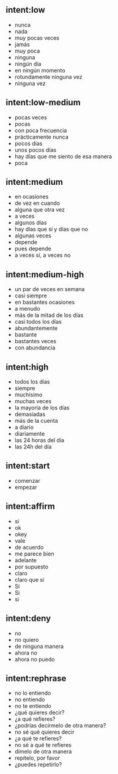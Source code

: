 ## intent:low
- nunca
- nada
- muy pocas veces
- jamás
- muy poca
- ninguna
- ningún día
- en ningún momento
- rotundamente ninguna vez
- ninguna vez

## intent:low-medium
- pocas veces
- pocas
- con poca frecuencia
- prácticamente nunca
- pocos días
- unos pocos días
- hay días que me siento de esa manera
- poca

## intent:medium
- en ocasiones
- de vez en cuando
- alguna que otra vez
- a veces
- algunos días
- hay días que sí y días que no
- algunas veces
- depende
- pues depende
- a veces sí, a veces no

## intent:medium-high
- un par de veces en semana
- casi siempre
- en bastantes ocasiones
- a menudo
- más de la mitad de los días
- casi todos los días
- abundantemente
- bastante
- bastantes veces
- con abundancia

## intent:high
- todos los días
- siempre
- muchísimo
- muchas veces
- la mayoría de los días
- demasiadas
- más de la cuenta
- a diario
- diariamente
- las 24 horas del día
- las 24h del día

## intent:start
- comenzar
- empezar

## intent:affirm
- sí
- ok
- okey
- vale
- de acuerdo
- me parece bien
- adelante
- por supuesto
- claro
- claro que sí
- Sí
- Si
- si

## intent:deny
- no
- no quiero
- de ninguna manera
- ahora no
- ahora no puedo

## intent:rephrase
- no lo entiendo
- no entiendo
- no te entiendo
- ¿qué quieres decir?
- ¿a qué refieres?
- ¿podrías decírmelo de otra manera?
- no sé qué quieres decir
- ¿a qué te refieres?
- no sé a qué te refieres
- dímelo de otra manera
- repítelo, por favor
- ¿puedes repetirlo?
